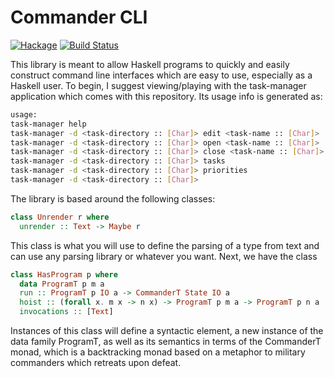 # Commander CLI

[![Hackage](https://img.shields.io/hackage/v/commander-cli.svg)](https://hackage.haskell.org/package/commander-cli)
[![Build Status](https://travis-ci.org/SamuelSchlesinger/commander-cli.svg?branch=master)](https://travis-ci.org/SamuelSchlesinger/commander-cli)

This library is meant to allow Haskell programs to quickly and easily construct
command line interfaces which are easy to use, especially as a Haskell user. To
begin, I suggest viewing/playing with the task-manager application which
comes with this repository. Its usage info is generated as:

```bash
usage:
task-manager help 
task-manager -d <task-directory :: [Char]> edit <task-name :: [Char]> 
task-manager -d <task-directory :: [Char]> open <task-name :: [Char]> 
task-manager -d <task-directory :: [Char]> close <task-name :: [Char]> 
task-manager -d <task-directory :: [Char]> tasks 
task-manager -d <task-directory :: [Char]> priorities 
task-manager -d <task-directory :: [Char]> 
```


The library is based around the following classes:

```haskell
class Unrender r where
  unrender :: Text -> Maybe r
```

This class is what you will use to define the parsing of a type from text and
can use any parsing library or whatever you want. Next, we have the class

```haskell
class HasProgram p where
  data ProgramT p m a
  run :: ProgramT p IO a -> CommanderT State IO a
  hoist :: (forall x. m x -> n x) -> ProgramT p m a -> ProgramT p n a
  invocations :: [Text]
```

Instances of this class will define a syntactic element, a new instance of the
data family ProgramT, as well as its semantics in terms of the CommanderT monad,
which is a backtracking monad based on a metaphor to military commanders which
retreats upon defeat.
